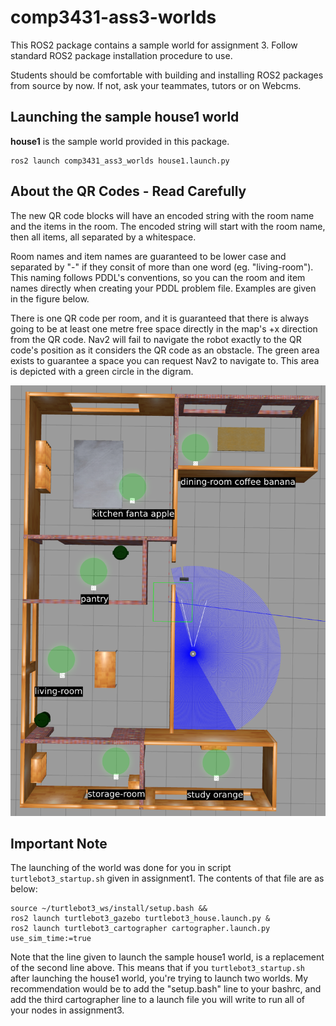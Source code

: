 # comp3431-ass3-worlds

This ROS2 package contains a sample world for assignment 3.
Follow standard ROS2 package installation procedure to use.

Students should be comfortable with building and installing ROS2 packages from source by now. If not,
ask your teammates, tutors or on Webcms.

## Launching the sample house1 world

**house1** is the sample world provided in this package.

```
ros2 launch comp3431_ass3_worlds house1.launch.py
```

## About the QR Codes - Read Carefully

The new QR code blocks will have an encoded string with the room name and the items in the room. The encoded string will start with the room name, then all items, all separated by a whitespace.

Room names and item names are guaranteed to be lower case and separated by "-" if they consit of more than one word (eg. "living-room"). This naming follows PDDL's conventions, so you can the room and item names directly when creating your PDDL problem file. Examples are given in the figure below.

There is one QR code per room, and it is guaranteed that there is always going to be at least one metre free space directly in the map's +x direction from the QR code. Nav2 will fail to navigate the robot exactly to the QR code's position as it considers the QR code as an obstacle. The green area exists to guarantee a space you can request Nav2 to navigate to. This area is depicted with a green circle in the digram.

![](images/house-and-qr-codes.png)


## Important Note

The launching of the world was done for you in script `turtlebot3_startup.sh` given in assignment1.
The contents of that file are as below:

```
source ~/turtlebot3_ws/install/setup.bash &&
ros2 launch turtlebot3_gazebo turtlebot3_house.launch.py &
ros2 launch turtlebot3_cartographer cartographer.launch.py use_sim_time:=true
```

Note that the line given to launch the sample house1 world, is a replacement of the second line above.
This means that if you `turtlebot3_startup.sh` after launching the house1 world, you're trying to launch two worlds.
My recommendation would be to add the "setup.bash" line to your bashrc, and add the third cartographer line to a launch file you will write to run all of your nodes in assignment3.
